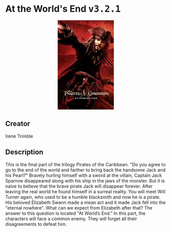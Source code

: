 
# At the World's End <kbd>v3.2.1</kbd>

<center>
  <img src="./cover-1024.jpg"/>
</center>

## Creator
Irene Trimble

## Description
<p>This is the final part of the trilogy Pirates of the Caribbean. "Do you agree to go to the end of the world and farther to bring back the handsome Jack and his Pearl?" Bravely hurling himself with a sword at the villain, Captain Jack Sparrow disappeared along with his ship in the jaws of the monster. But it is naïve to believe that the brave pirate Jack will disappear forever. After leaving the real world he found himself in a surreal reality. You will meet Will Turner again, who used to be a humble blacksmith and now he is a pirate. His beloved Elizabeth Swann made a mean act and it made Jack fell into the "eternal nowhere". What can we expect from Elizabeth after that? The answer to this question is located "At World’s End." In this part, the characters will face a common enemy. They will forget all their disagreements to defeat him.</p>
